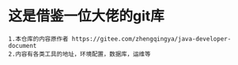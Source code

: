 # 这是借鉴一位大佬的git库
    1.本仓库的内容原作者 https://gitee.com/zhengqingya/java-developer-document
    2.内容有各类工具的地址，环境配置，数据库，运维等